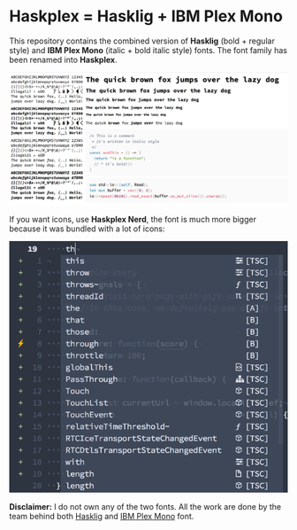# Haskplex = Hasklig + IBM Plex Mono

This repository contains the combined version of **Hasklig** (bold + regular style) and **IBM Plex Mono** (italic + bold italic style) fonts. The font family has been renamed into **Haskplex**.

![](screenshot.png)

If you want icons, use **Haskplex Nerd**, the font is much more bigger because it was bundled with a lot of icons:

![](screenshot-nerd.png)

**Disclaimer:** I do not own any of the two fonts. All the work are done by the team behind both [Hasklig](https://github.com/i-tu/Hasklig) and [IBM Plex Mono](https://github.com/IBM/plex) font.
